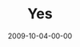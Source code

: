---
layout: message
category: message
series: "Commitment"
title: "Yes"
date: 2009-10-04-00-00
message_id: 584
audio: "http://s3.amazonaws.com/crossroads-media/message/audio/Commitment4.mp3"
audio-duration: "33:04"
description: "Tim Senff, Titus Sithole and our friends from Charity and Faith Mission (Mamelodi, South Africa) give updates on our partnership and talk about the fruit of commitment."
video: "http://s3.amazonaws.com/crossroads-media/message/video/Commitment4.mp4"
video-duration: "33:04"
video-image: "http://s3.amazonaws.com/crossroads-media/images/Commitment4-still.jpg"
program: "http://s3.amazonaws.com/crossroads-media/documents/1003_04Program.pdf"
explicit: false
---